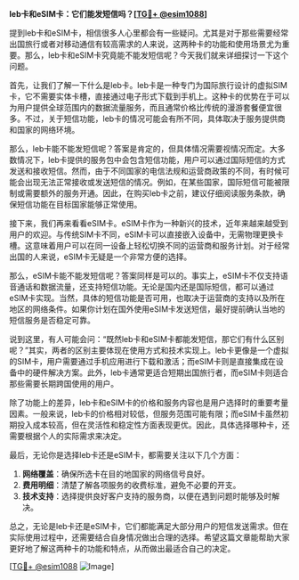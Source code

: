 **leb卡和eSIM卡：它们能发短信吗？[[TG💪+ @esim1088](https://t.me/s/esim1088)]**

提到leb卡和eSIM卡，相信很多人心里都会有一些疑问。尤其是对于那些需要经常出国旅行或者对移动通信有较高需求的人来说，这两种卡的功能和使用场景尤为重要。那么，leb卡和eSIM卡究竟能不能发短信呢？今天我们就来详细探讨一下这个问题。

首先，让我们了解一下什么是leb卡。leb卡是一种专门为国际旅行设计的虚拟SIM卡，它不需要实体卡槽，直接通过电子形式下载到手机上。这种卡的优势在于可以为用户提供全球范围内的数据流量服务，而且通常价格比传统的漫游套餐便宜很多。不过，关于短信功能，leb卡的情况可能会有所不同，具体取决于服务提供商和国家的网络环境。

那么，leb卡能不能发短信呢？答案是肯定的，但具体情况需要视情况而定。大多数情况下，leb卡提供的服务包中会包含短信功能，用户可以通过国际短信的方式发送和接收短信。然而，由于不同国家的电信法规和运营商政策的不同，有时候可能会出现无法正常接收或发送短信的情况。例如，在某些国家，国际短信可能被限制或需要额外的服务开通。因此，在购买leb卡之前，建议仔细阅读服务条款，确保短信功能在目标国家能够正常使用。

接下来，我们再来看看eSIM卡。eSIM卡作为一种新兴的技术，近年来越来越受到用户的欢迎。与传统SIM卡不同，eSIM卡可以直接嵌入设备中，无需物理更换卡槽。这意味着用户可以在同一设备上轻松切换不同的运营商和服务计划。对于经常出国的人来说，eSIM卡无疑是一个非常方便的选择。

那么，eSIM卡能不能发短信呢？答案同样是可以的。事实上，eSIM卡不仅支持语音通话和数据流量，还支持短信功能。无论是国内还是国际短信，都可以通过eSIM卡实现。当然，具体的短信功能是否可用，也取决于运营商的支持以及所在地区的网络条件。如果你计划在国外使用eSIM卡发送短信，最好提前确认当地的短信服务是否稳定可靠。

说到这里，有人可能会问：“既然leb卡和eSIM卡都能发短信，那它们有什么区别呢？”其实，两者的区别主要体现在使用方式和技术实现上。leb卡更像是一个虚拟的SIM卡，用户需要通过手机应用进行下载和激活；而eSIM卡则是直接集成在设备中的硬件解决方案。此外，leb卡通常更适合短期出国旅行者，而eSIM卡则适合那些需要长期跨国使用的用户。

除了功能上的差异，leb卡和eSIM卡的价格和服务内容也是用户选择时的重要考量因素。一般来说，leb卡的价格相对较低，但服务范围可能有限；而eSIM卡虽然初期投入成本较高，但在灵活性和稳定性方面表现更优。因此，具体选择哪种卡，还需要根据个人的实际需求来决定。

最后，无论你是选择leb卡还是eSIM卡，都需要关注以下几个方面：

1. **网络覆盖**：确保所选卡在目的地国家的网络信号良好。
2. **费用明细**：清楚了解各项服务的收费标准，避免不必要的开支。
3. **技术支持**：选择提供良好客户支持的服务商，以便在遇到问题时能够及时解决。

总之，无论是leb卡还是eSIM卡，它们都能满足大部分用户的短信发送需求。但在实际使用过程中，还需要结合自身情况做出合理的选择。希望这篇文章能帮助大家更好地了解这两种卡的功能和特点，从而做出最适合自己的决定。

[[TG💪+ @esim1088](https://t.me/s/esim1088) ![Image](https://i.postimg.cc/4NQfJmqS/Snipaste-2025-05-13-00-14-12.png)]